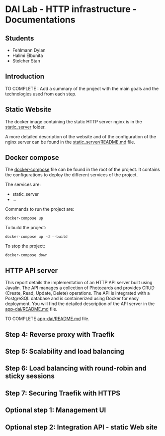 DAI Lab - HTTP infrastructure - Documentations
=============================

Students
----------
- Fehlmann Dylan
- Halimi Elbunita
- Stelcher Stan

Introduction
----------
TO COMPLETE : Add a summary of the project with the main goals and the technologies used from each step.

Static Website
----------
The docker image containing the static HTTP server nginx is in the [static_server](static_server) folder.

A more detailed description of the website and of the configuration of the nginx server can be found in the [static_server/README.md](static_server/README.md) file.

Docker compose
----------
The [docker-compose](docker-compose.yml) file can be found in the root of the project. It contains the configurations to deploy the different services of the project.

The services are:
- static_server
- ...

Commands to run the project are:
```
docker-compose up

```

To build the project:
```
docker-compose up -d --build 
```


To stop the project:
```
docker-compose down
```


HTTP API server
----------
This report details the implementation of an HTTP API server built using Javalin. The API manages a collection of Photocards and provides CRUD (Create, Read, Update, Delete) operations. The API is integrated with a PostgreSQL database and is containerized using Docker for easy deployment.
You will find the detailed description of the API server in the [app-dai/README.md]([app-dai/README.md) file.

TO COMPLETE [app-dai/README.md]([app-dai/README.md) file.

Step 4: Reverse proxy with Traefik
----------


Step 5: Scalability and load balancing
----------


Step 6: Load balancing with round-robin and sticky sessions
----------


Step 7: Securing Traefik with HTTPS
----------



Optional step 1: Management UI
------------------------------


Optional step 2: Integration API - static Web site
--------------------------------------------------
